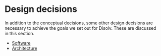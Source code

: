 # Design decisions

In addition to the conceptual decisions, some other design decisions are necessary to achieve the goals we set out for Disolv.
These are discussed in this section.

- [Software](./decisions/software.md)
- [Architecture](./decisions/architecture.md)